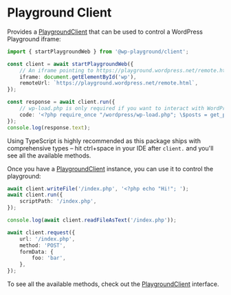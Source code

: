 # Playground Client

Provides a [PlaygroundClient](https://wordpress.github.io/wordpress-playground/interfaces/_wp_playground_client.PlaygroundClient.html) that can be used to control a WordPress Playground iframe:

```ts
import { startPlaygroundWeb } from '@wp-playground/client';

const client = await startPlaygroundWeb({
	// An iframe pointing to https://playground.wordpress.net/remote.html:
	iframe: document.getElementById('wp'),
	remoteUrl: `https://playground.wordpress.net/remote.html`,
});

const response = await client.run({
	// wp-load.php is only required if you want to interact with WordPresss.
	code: '<?php require_once "/wordpress/wp-load.php"; \$posts = get_posts(); echo "Post Title: " . \$posts[0]->post_title;',
});
console.log(response.text);
```

Using TypeScript is highly recommended as this package ships with comprehensive types – hit ctrl+space in your IDE after `client.` and you'll see all the available methods.

Once you have a [PlaygroundClient](https://wordpress.github.io/wordpress-playground/interfaces/_wp_playground_client.PlaygroundClient.html) instance, you can use it to control the playground:

```ts
await client.writeFile('/index.php', '<?php echo "Hi!"; ');
await client.run({
	scriptPath: '/index.php',
});

console.log(await client.readFileAsText('/index.php'));

await client.request({
	url: '/index.php',
	method: 'POST',
	formData: {
		foo: 'bar',
	},
});
```

To see all the available methods, check out the [PlaygroundClient](https://wordpress.github.io/wordpress-playground/interfaces/_wp_playground_client.PlaygroundClient.html) interface.
